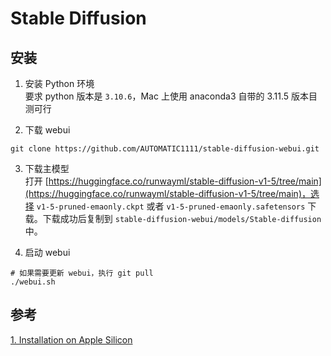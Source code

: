 # Stable Diffusion

## 安装

1. 安装 Python 环境 <br>
要求 python 版本是 `3.10.6`，Mac 上使用 anaconda3 自带的 3.11.5 版本目测可行

2. 下载 webui <br>
```shell
git clone https://github.com/AUTOMATIC1111/stable-diffusion-webui.git
```

3. 下载主模型 <br>
打开 [https://huggingface.co/runwayml/stable-diffusion-v1-5/tree/main](https://huggingface.co/runwayml/stable-diffusion-v1-5/tree/main)，选择 `v1-5-pruned-emaonly.ckpt` 或者 `v1-5-pruned-emaonly.safetensors` 下载。下载成功后复制到 `stable-diffusion-webui/models/Stable-diffusion` 中。

4. 启动 webui <br>
```shell
# 如果需要更新 webui，执行 git pull
./webui.sh
```

## 参考
[1. Installation on Apple Silicon](https://github.com/AUTOMATIC1111/stable-diffusion-webui/wiki/Installation-on-Apple-Silicon)
